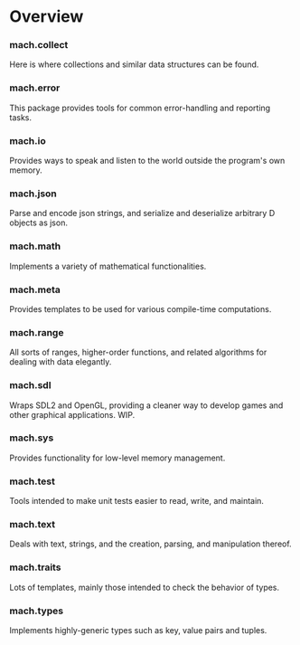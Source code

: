 # Overview

### mach.collect

Here is where collections and similar data structures can be found.

### mach.error

This package provides tools for common error-handling and reporting tasks.

### mach.io

Provides ways to speak and listen to the world outside the program's own memory.

### mach.json

Parse and encode json strings, and serialize and deserialize arbitrary D objects
as json.

### mach.math

Implements a variety of mathematical functionalities.

### mach.meta

Provides templates to be used for various compile-time computations.

### mach.range

All sorts of ranges, higher-order functions, and related algorithms for dealing
with data elegantly.

### mach.sdl

Wraps SDL2 and OpenGL, providing a cleaner way to develop games and other
graphical applications. WIP.

### mach.sys

Provides functionality for low-level memory management.

### mach.test

Tools intended to make unit tests easier to read, write, and maintain.

### mach.text

Deals with text, strings, and the creation, parsing, and manipulation thereof.

### mach.traits

Lots of templates, mainly those intended to check the behavior of types.

### mach.types

Implements highly-generic types such as key, value pairs and tuples.
